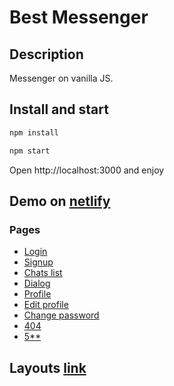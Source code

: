 # Best Messenger

## Description

Messenger on vanilla JS.

## Install and start

```sh
npm install
```

```sh
npm start
```

Open http://localhost:3000 and enjoy

## Demo on [netlify](https://bestmessenger.netlify.app/)

### Pages

- [Login](https://bestmessenger.netlify.app/)
- [Signup](https://bestmessenger.netlify.app/signup.html)
- [Chats list](https://bestmessenger.netlify.app/chats.html)
- [Dialog](https://bestmessenger.netlify.app/dialog.html)
- [Profile](https://bestmessenger.netlify.app/profile.html)
- [Edit profile](https://bestmessenger.netlify.app/profile-edit.html)
- [Change password](https://bestmessenger.netlify.app/change-password.html)
- [404](https://bestmessenger.netlify.app/404.html)
- [5\*\*](https://bestmessenger.netlify.app/500.html)

## Layouts [link](https://www.figma.com/file/24EUnEHGEDNLdOcxg7ULwV/Chat?node-id=0%3A1)

